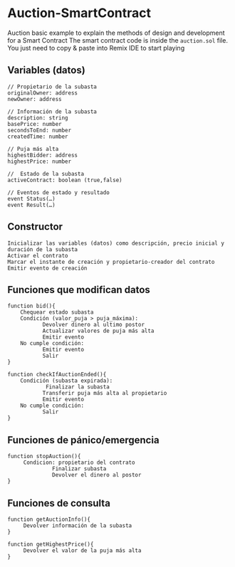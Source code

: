 # Auction-SmartContract
Auction basic example to explain the methods of design and development for a Smart Contract
The smart contract code is inside the `auction.sol` file. You just need to copy & paste into Remix IDE to start playing


## Variables (datos)
```
// Propietario de la subasta
originalOwner: address
newOwner: address

// Información de la subasta
description: string
basePrice: number
secondsToEnd: number
createdTime: number

// Puja más alta
highestBidder: address
highestPrice: number

//  Estado de la subasta
activeContract: boolean (true,false)

// Eventos de estado y resultado
event Status(…)
event Result(…)
```

## Constructor
```
Inicializar las variables (datos) como descripción, precio inicial y duración de la subasta
Activar el contrato
Marcar el instante de creación y propietario-creador del contrato
Emitir evento de creación
```

## Funciones que modifican datos
```
function bid(){ 
    Chequear estado subasta
    Condición (valor_puja > puja_máxima):
           Devolver dinero al ultimo postor
           Actualizar valores de puja más alta
           Emitir evento
    No cumple condición: 
           Emitir evento
           Salir
}
```

```
function checkIfAuctionEnded(){
    Condición (subasta expirada):
            Finalizar la subasta
           Transferir puja más alta al propietario
           Emitir evento
    No cumple condición:
           Salir
}
```

## Funciones de pánico/emergencia
```
function stopAuction(){  
     Condicion: propietario del contrato
              Finalizar subasta
              Devolver el dinero al postor
}
```

## Funciones de consulta
```
function getAuctionInfo(){
     Devolver información de la subasta
}
```
```
function getHighestPrice(){
     Devolver el valor de la puja más alta
}
```

